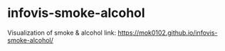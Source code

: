 # infovis-smoke-alcohol
Visualization of smoke &amp; alcohol
link: https://mok0102.github.io/infovis-smoke-alcohol/
